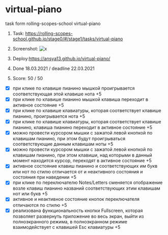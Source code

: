# virtual-piano
task form rolling-scopes-school virtual-piano
1. Task: https://rolling-scopes-school.github.io/stage0/#/stage1/tasks/virtual-piano
2. Screenshot:
![x](https://github.com/rolling-scopes-school/ansya13-JSFE2021Q1/blob/virtual-piano/virtual-piano/assets/virtual-piano_screen.png?raw=true)

1. Deploy:https://ansya13.github.io/virtual-piano/
2. Done 18.03.2021 / deadline 22.03.2021
3. Score: 50 / 50
- [x] при клике по клавише пианино мышкой проигрывается соответствующая этой клавише нота +5
- [x] при клике по клавише пианино мышкой клавиша переходит в активное состояние +5
- [x] при клике по клавише клавиатуры, которая соответствует клавише пианино, проигрывается нота +5
- [x] при клике по клавише клавиатуры, которая соответствует клавише пианино, клавиша пианино переходит в активное состояние +5
- [x] можно провести курсором мышки с зажатой левой кнопкой по клавишам пианино, при этом будут проигрываться соответствующие данным клавишам ноты +5
- [x] можно провести курсором мышки с зажатой левой кнопкой по клавишам пианино, при этом клавиши, над которыми в данный момент находится курсор, переходят в активное состояние +5
- [x] активное состояние клавиш пианино и соответствующих им букв или нот по стилю отличается от и неактивного состояния и состояния при наведении +5
- [x] при клике по переключателю Notes/Letters сменяется отображение возле клавиш пианино названий соответствующих этим клавишам нот или букв +5
- [x] активное и неактивное состояние кнопок переключателя отличаются по стилю +5
- [x] реализована функциональность кнопки Fullscreen, которая позволяет развернуть приложение во весь экран, выйти из полноэкранного режима, в полноэкранном режиме взаимодействует с клавишей Esc клавиатуры +5
